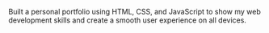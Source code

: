 Built a personal portfolio using HTML, CSS, and JavaScript to show my web development skills and create a smooth user experience on all devices.
